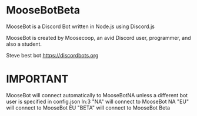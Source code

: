 # MooseBotBeta

MooseBot is a Discord Bot written in Node.js using Discord.js


MooseBot is created by Moosecoop, an avid Discord user, programmer, and also a student.

Steve best bot https://discordbots.org







# IMPORTANT
MooseBot will connect automatically to MooseBotNA unless a different bot user is specified in config.json ln:3
"NA" will connect to MooseBot NA
"EU" will connect to MooseBot EU
"BETA" will connect to MooseBot Beta
